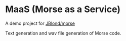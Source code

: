# MaaS (Morse as a Service)

A demo project for [JBlond/morse](https://github.com/JBlond/morse)

Text generation and wav file generation of Morse code.
